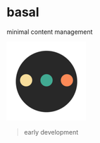 # basal

minimal content management

![](public/images/icons/apple-touch-icon.png)
> early development

